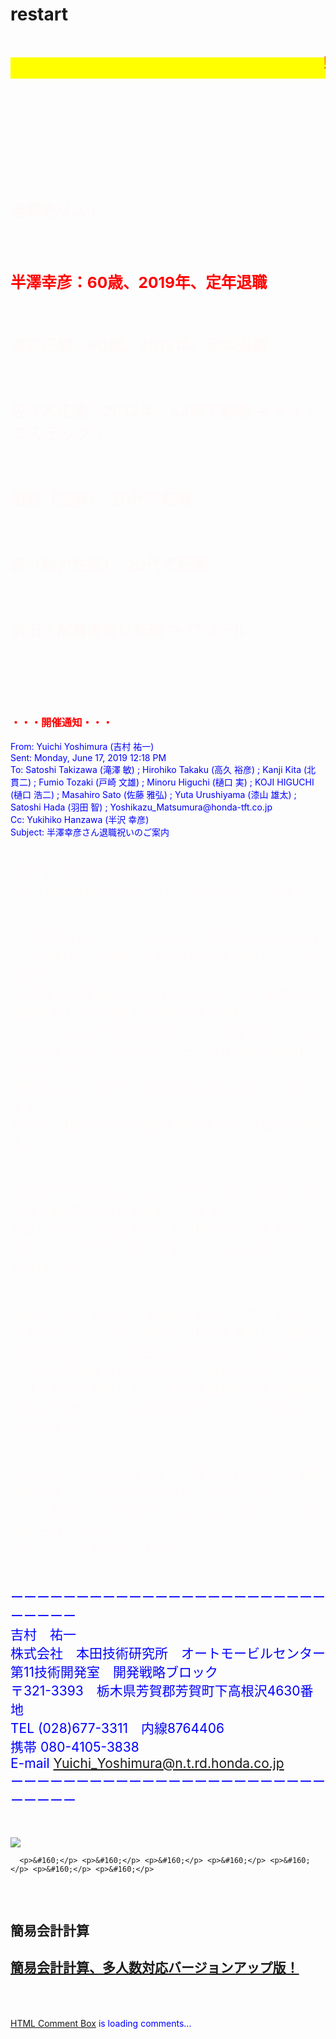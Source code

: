 # restart
<html lang="ja">
 <head>
 <meta charset="UTF-8">
 <meta http-equiv="X-UA-Compatible" content="IE=EmulateIE10" />
 <title>再スタート</title>

<style type="text/css">
 p {
color: #fffafa;
font-size: 1.5em;
 }
 
<!--
 .red {color:#ff0000;}
 .grey {color:#ffffff; background:#999999;}
 .snow {color:#fffafa;}
 .yellow {color:#ff0000; background:#ffff00;}
 .blue {color:#0000ff;}
 .white {color:#ffffff; blinking;}
 .waku {border:2px dotted #99cc66;
　　　　　　line-height: 200%;
　　　　　　padding: 10px;}
 -->
 
 main {
background-color: rgba(255, 255, 255, 0.3);
}
 

/* 点滅 */
@keyframes blink {
  75% { opacity: 0.0; }
}
#some-element {
  /* text-decoration: blink; の代わりに以下の指定を入れる */
  animation: blink 1s step-end infinite;
}

#wrap {background:none} /*PC用の背景はオフ*/
body::before {
  content:"";
  display:block;
  position:fixed;
  top:0;
  left:0;
  z-index:-1;
  width:100%;
  height:100vh;
  background:url(https://torokoid.github.io/mahoroba/96.JPG) center/cover no-repeat; /*fixedをトル！*/
  -webkit-background-size:cover;/*Android4*/
  }

@media	screen and (min-width: 540px),
	screen and (orientation: landscape) {
   p.note { display: none; }
}

</style>

<script src="../lib/jquery-1.10.2.min.js"></script>
<script>
$(function() {
    setInterval(function() {
        $('.blink').css('visibility', $('.blink').css('visibility') == 'hidden' ? 'visible' : 'hidden');
    }, 800);
});
</script>

</head>


<body onload="alert('長い間、お疲れ様でした！')" onunload="alert('再会の時まで、元気でお過ごしくださいませ〜(^o^)/')">
<p class="note">
  モバイル端末をお使いの場合は、画面を横向きにすると
  より見やすくご覧頂けます。
</p>

<h1><span class="yellow"><marquee behavior="left">!!! 1983年_HGT_7K配属者、定年退職祝いの記録 !!!</marquee></span></h1>
<p align="right"><marquee direction="right" scrollamount="20" width="30%">(^_^)/~hada</marquee></p>


<!-- ヘッダ -->
 <header>
 <!--
 <h2><span class="white"><strong><p>夏季休暇を利用して<a href="#" class="p">毎年<span><img src="https://torokoid.github.io/mahoroba/409.JPG" alt="毎年、"></span></a>お泊り会！</p></strong></span></h2>-->
 </header>
<!--
<p><span class="white"><strong> <p><a href="#" class="p">歴代の記録、<span><img src="https://torokoid.github.io/mahoroba/0216.JPG" alt="歴代の記録、"></span></a>年代のクリックで飛びます。<br/>戻るにはブラウザの戻るボタンで！ </p></strong></span></p>
<div style="background: url(https://torokoid.github.io/mahoroba/454.JPG) no-repeat top center; background-size:contain;">
<h1><span style="color:#ff0000; background-color:rgb(0,255,255,0.1)"><marquee behavior="alternate">
 <a href="https://torokoid.github.io/mahoroba_2018/">______2018年の記録</a> </marquee></span></h1>
<h1><span style="color:#ff0000; background-color:rgb(0,255,255,0.1)"><marquee behavior="alternate">
 <a href="https://torokoid.github.io/mahoroba_2017/">_____2017年の記録</a> </marquee></span></h1>
<h1><span style="color:#ff0000; background-color:rgb(0,255,255,0.1)"><marquee behavior="alternate">
 <a href="https://torokoid.github.io/mahoroba_2016/">____2016年の記録</a> </marquee></span></h1>
<h1><span style="color:#ff0000; background-color:rgb(0,255,255,0.1)"><marquee behavior="alternate">
 <a href="https://torokoid.github.io/mahoroba_2015/">___2015年の記録</a> </marquee></span></h1>
<h1><span style="color:#ff0000; background-color:rgb(0,255,255,0.1)"><marquee behavior="alternate">
 <a href="https://torokoid.github.io/mahoroba_2014/">__2014年の記録</a> </marquee></span></h1>
<h1><span style="color:#ff0000; background-color:rgb(0,255,255,0.1)"><marquee behavior="alternate">
 <a href="https://torokoid.github.io/mahoroba_2013/">_2013年の記録</a> </marquee></span></h1>
<h1><span style="color:#ff0000; background-color:rgb(0,255,255,0.1)"><marquee behavior="alternate">
 <a href="https://torokoid.github.io/mahoroba_2012/">2012年の記録</a> </marquee></span></h1>
<p>&#160;</p>
<p><h1><span style="color:#ff0000; background-color:rgb(0,255,255,0.5);"><marquee behavior="alternate"><a href="https://opa.cig2.imagegateway.net/s/cp/GtrPJYyVR4E" target="_blank">【番外編】2005(H17)年鮎パーティー</a> </marquee></span></h1></p>
<br/>
   <p>スタートは宇都宮駅、西口の川で鮎焼きしたのが始まりでした。2004年でしたか？</p>
<p>&#160;</p>

<p>宿泊予約は<a href="#" class="p">ム～さん<span><img src="https://torokoid.github.io/mahoroba/0240.JPG" alt="ム～さん"></span></a>のご尽力！
   <br/>
<a href="#" class="p">ス～さん、<span><img src="https://torokoid.github.io/mahoroba/6645.JPG" alt="ス～さん、"></span></a>いつも遠くからの運転、お気をつけて！</p>
      <h2> 
      <span class="blue"><strong><marquee behavior="alternate"> <a href="https://torokoid.github.io/mahoroba/181.JPG">毎年集まれることに感謝(^^)/ ← クリック！</a></marquee></strong></span></h2>
-->
      <p>&#160;</p> <p>&#160;</p>
  <h3>
      <p>退職者リスト</p><br>
<div class="blink"><font color="red">
	<h2>半澤幸彦：60歳、2019年、定年退職</h2></font></div><br>
      <p>渡辺正樹：60歳、2018年、定年退職</p><br>
      <p>佐々木正美：2012年、53歳で転職 → テイ・エス テック？</p><br>
      <p>紺野（空調）：20代で転職</p><br>
      <p>森（動力性能）：20代で転職</p><br>
      <p>前田：配属直後に転職 → ワコール</p><br>
  </h3>
 <br><br>
<main>
	<font color="red"><h3>・・・開催通知・・・</h3></font>
	 <font color="blue">	
From: Yuichi Yoshimura (吉村 祐一) <br>
Sent: Monday, June 17, 2019 12:18 PM<br>
To: Satoshi Takizawa (滝澤 敏) <satoshi_takizawa@n.t.rd.honda.co.jp>; Hirohiko Takaku (高久 裕彦) <hirohiko_takaku@n.t.rd.honda.co.jp>; Kanji Kita (北 貫二) <kanji_kita@n.t.rd.honda.co.jp>; Fumio Tozaki (戸崎 文雄) <fumio_tozaki@n.t.rd.honda.co.jp>; Minoru Higuchi (樋口 実) <minoru_higuchi@n.t.rd.honda.co.jp>; KOJI HIGUCHI (樋口 浩二) <koji_higuchi@hm.honda.co.jp>; Masahiro Sato (佐藤 雅弘) <masahiro_sato@n.t.rd.honda.co.jp>; Yuta Urushiyama (漆山 雄太) <yuta_urushiyama@n.t.rd.honda.co.jp>; Satoshi Hada (羽田 智) <satoshi_hada@n.t.rd.honda.co.jp>; Yoshikazu_Matsumura@honda-tft.co.jp<br>
Cc: Yukihiko Hanzawa (半沢 幸彦) <yukihiko_hanzawa@n.t.rd.honda.co.jp><br>
Subject: 半澤幸彦さん退職祝いのご案内<br><br>

1983年HGT7研配属の皆さんへ<br>
HGT11G開戦BLの吉村です、ご無沙汰しています。<br><br>

さて同期入社メンバーもそろそろ還暦を迎える方もおり、定年延長、退職、それぞれの道を選択していると思います。<br>
11G2BLの半澤幸彦さんにおかれましては、本年9月の誕生月をもって退職する道を選ばれました。<br>
そこでこれまでの活躍を称え、また今後の第二の人生での活躍を祈り、同期メンバーでの壮行会を企画しようと思います。<br>
僭越ではありますが、私が幹事を努めさせていただきます。<br>
ちなみに私は7月末で還暦を迎えますが、1年延長を申告しています。<br><br>

壮行会の日時はちょっと先ですが、8月30日(金)、場所は宇都宮駅近辺を予定しています。<br>
参加いただける方は本メールの投票ボタンをポチっと押していただきたく思います。もちろん返信メールでも結構です。<br><br>

余談ですが、半澤さんは退職にあたり、ファイナンシャルプランナーさんと数多くの相談を実施し、退職後の生活資金について綿密な計画を立案した模様です。<br>
これから退職する我々のために、有益な話をしていただけるものと期待します。金融庁試算の老後生活資金2000万円要についても真偽を語っていただけるものと思います。<br><br>

ちなみに、おいおい待てよ、半澤だけじゃないよ俺も退職だよ、という方がいれば申し出ください。<br>
また、都合により不参加となる方は、返信メールで近況を一報ください。<br>
以上よろしくお願いします。<br><br>

ーーーーーーーーーーーーーーーーーーーーーーーーーーーーー<br>
吉村　祐一<br>
株式会社　本田技術研究所　オートモービルセンター<br>
第11技術開発室　開発戦略ブロック<br>
〒321-3393　栃木県芳賀郡芳賀町下高根沢4630番地<br>
TEL (028)677-3311　内線8764406<br>
携帯 080-4105-3838<br>
E-mail Yuichi_Yoshimura@n.t.rd.honda.co.jp<br>
ーーーーーーーーーーーーーーーーーーーーーーーーーーーーー<br><br>
</font>
</main>
 
 <img src="https://peyng.github.io/restart/キャプチャ.JPG">
 
      <p>&#160;</p> <p>&#160;</p> <p>&#160;</p> <p>&#160;</p> <p>&#160;</p> <p>&#160;</p> <p>&#160;</p>
 <!--     <section>
<h2>おまけ、宇都宮とさいたまの天気予報（ときどき上下が入れ替わるので注意！）</h2>
<div class="mamewaza_weather"><div><div class="mamewaza_weather_exp"><span class="mamewaza_assembled">assembled by <a href="http://mamewaza.com/tools/" target="_blank" rel="nofollow">まめわざ</a></span></div></div></div><script type="text/javascript" src="https://mamewaza.net/weather.js?151209"></script><script type="text/javascript">mamewaza_weather({layout:"horizontal",when:"7days",explanation:true,region:"110010",style:"div.mamewaza_weather > div{background-color:#66ff99;}div.mamewaza_weather th,div.mamewaza_weather td,div.mamewaza_weather div.mamewaza_weather_exp{padding:10px;}div.mamewaza_weather > div{padding:10px;font-size:14px;}div.mamewaza_weather th,div.mamewaza_weather td{border:none;border-bottom:1px dashed #eeeeee;}div.mamewaza_weather,div.mamewaza_weather a{color:#000;}div.mamewaza_weather span.mamewaza_weather_icon{color:inherit;font-size:36px;text-shadow:none;}div.mamewaza_weather div.mamewaza_weather_exp,div.mamewaza_weather div.mamewaza_weather_exp a{color:#000000;font-size:12px;}div.mamewaza_weather td.mamewaza_weather_sat,div.mamewaza_weather td.mamewaza_weather_sat span.mamewaza_weather_icon{color:#00f;}div.mamewaza_weather td.mamewaza_weather_sun,div.mamewaza_weather td.mamewaza_weather_sun span.mamewaza_weather_icon{color:#f00;}",css:"div.mamewaza_weather > div{background-color:#66ff99;}div.mamewaza_weather th,div.mamewaza_weather td,div.mamewaza_weather div.mamewaza_weather_exp{padding:10px;}div.mamewaza_weather > div{padding:10px;font-size:14px;}div.mamewaza_weather th,div.mamewaza_weather td{border:none;border-bottom:1px dashed #eeeeee;}div.mamewaza_weather,div.mamewaza_weather a{color:#000;}div.mamewaza_weather span.mamewaza_weather_icon{color:inherit;font-size:36px;text-shadow:none;}div.mamewaza_weather div.mamewaza_weather_exp,div.mamewaza_weather div.mamewaza_weather_exp a{color:#000000;font-size:12px;}div.mamewaza_weather td.mamewaza_weather_sat,div.mamewaza_weather td.mamewaza_weather_sat span.mamewaza_weather_icon{color:#00f;}div.mamewaza_weather td.mamewaza_weather_sun,div.mamewaza_weather td.mamewaza_weather_sun span.mamewaza_weather_icon{color:#f00;}"})</script> 
 
<div class="mamewaza_weather"><div><div class="mamewaza_weather_exp"><span class="mamewaza_assembled">assembled by <a href="http://mamewaza.com/tools/" target="_blank" rel="nofollow">まめわざ</a></span></div></div></div><script type="text/javascript" src="https://mamewaza.net/weather.js?151209"></script><script type="text/javascript">mamewaza_weather({layout:"horizontal",when:"7days",explanation:true,region:"090010",style:"div.mamewaza_weather > div{background-color:#00ff99;background-image:-webkit-gradient(linear,left top,left bottom,from(rgba(255,255,255,0.7)),to(rgba(255,255,255,0)));background-image:-webkit-linear-gradient(top,rgba(255,255,255,0.7),rgba(255,255,255,0));background-image:linear-gradient(to bottom,rgba(255,255,255,0.7),rgba(255,255,255,0));background-position:0 0;background-repeat:repeat;background-size:auto auto;}div.mamewaza_weather th,div.mamewaza_weather td,div.mamewaza_weather div.mamewaza_weather_exp{padding:10px;}div.mamewaza_weather > div{padding:10px;border:4px solid #00ff99;border-image:url('data:image/svg+xml,%3C%3Fxml%20version%3D%221.0%22%20encoding%3D%22utf-8%22%3F%3E%0A%3Csvg%20viewBox%3D%220%200%2032%2032%22%20version%3D%221.1%22%20xmlns%3D%22http%3A%2F%2Fwww.w3.org%2F2000%2Fsvg%22%20width%3D%2232px%22%20height%3D%2232px%22%3E%0A%3Cpath%20d%3D%22M%2016%2028%20C%2020.5034%2028%2024.657%2029.4884%2028%2032%20C%2028%2029.7908%2029.7908%2028%2032%2028%20C%2029.4884%2024.657%2028%2020.5034%2028%2016%20C%2028%2011.4966%2029.4884%207.343%2032%204%20C%2029.7908%204%2028%202.2092%2028%200%20C%2024.657%202.5116%2020.5034%204%2016%204%20C%2011.4966%204%207.343%202.5116%204%200%20C%204%202.2092%202.2092%204%200%204%20C%202.5116%207.343%204%2011.4966%204%2016%20C%204%2020.5034%202.5116%2024.657%200%2028%20C%202.2092%2028%204%2029.7908%204%2032%20C%207.343%2029.4884%2011.4966%2028%2016%2028%20Z%22%20fill%3D%22%2300ff99%22%2F%3E%0A%3C%2Fsvg%3E') 4/1/1 round;font-size:14px;}div.mamewaza_weather th,div.mamewaza_weather td{border:none;border-bottom:1px dashed #0099ff;}div.mamewaza_weather,div.mamewaza_weather a{color:#0066ff;}div.mamewaza_weather span.mamewaza_weather_icon{color:#3366ff;font-size:36px;text-shadow:#ffffff 0 0 1px,#ffffff 0 0 1px,#ffffff 0 0 1px,#ffffff 0 0 1px,#ffffff 0 0 1px,#ffffff 0 0 2px,#ffffff 0 0 2px,#ffffff 0 0 2px,#ffffff 0 0 2px,#ffffff 0 0 2px,#3366ff 0 0 3px,#3366ff 0 0 3px,#3366ff 0 0 3px,#3366ff 0 0 3px,#3366ff 0 0 3px,#3366ff 0 0 3px,#3366ff 0 0 3px,#3366ff 0 0 3px,#3366ff 0 0 3px,#3366ff 0 0 3px;}div.mamewaza_weather div.mamewaza_weather_exp,div.mamewaza_weather div.mamewaza_weather_exp a{color:#000000;font-size:12px;}div.mamewaza_weather td.mamewaza_weather_sat,div.mamewaza_weather td.mamewaza_weather_sat span.mamewaza_weather_icon{color:#ff6600;}div.mamewaza_weather td.mamewaza_weather_sun,div.mamewaza_weather td.mamewaza_weather_sun span.mamewaza_weather_icon{color:#f00;}"})</script>
</section>-->
<!--      <section>
<h2>気象庁、高解像度降水ナウキャスト</h2>
 <iframe src="https://www.jma.go.jp/jp/highresorad/" width="600" height="450" frameborder="0" style="border:0" allowfullscreen></iframe>
       </section>-->
   <p>&#160;</p>
 <section>
 <h2>簡易会計計算</h2>
       </section>
 <section><h2>
 <a href="https://torokoid.github.io/seisan-2/" target="_blank">簡易会計計算、多人数対応バージョンアップ版！</a>
  </h2>  </section>
       <p>&#160;</p>
<section><span class="blue">
<!-- begin wwww.htmlcommentbox.com -->
 <div id="HCB_comment_box"><a href="http://www.htmlcommentbox.com">HTML Comment Box</a> is loading comments...</div>
 <link rel="stylesheet" type="text/css" href="//www.htmlcommentbox.com/static/skins/bootstrap/twitter-bootstrap.css?v=0" />
 <script type="text/javascript" id="hcb"> /*<!--*/ if(!window.hcb_user){hcb_user={};} (function(){var s=document.createElement("script"), l=hcb_user.PAGE || (""+window.location).replace(/'/g,"%27"), h="//www.htmlcommentbox.com";s.setAttribute("type","text/javascript");s.setAttribute("src", h+"/jread?page="+encodeURIComponent(l).replace("+","%2B")+"&opts=16862&num=10&ts=1549107119172");if (typeof s!="undefined") document.getElementsByTagName("head")[0].appendChild(s);})(); /*-->*/ </script>
<!-- end www.htmlcommentbox.com -->
</span></section>
       
       
<p>&#160;</p><p>&#160;</p>

<p>&#160;</p><p>&#160;</p><p>&#160;</p><p>&#160;</p><p>&#160;</p><p>&#160;</p><p>&#160;</p>
       <p>&#160;</p><p>&#160;</p><p>&#160;</p><p>&#160;</p><p>&#160;</p><p>&#160;</p><p>&#160;</p><p>&#160;</p>
      
<p align="right"><marquee direction="left" scrollamount="10" width="80%">まほろばの里、ロッジ全景、2016/08/12 06:32撮影 ~~~ (^^)/</marquee></p>
<!-- フッタ -->
 <footer>
 Copyright 2019/07/08 S.Hada
 </footer>
